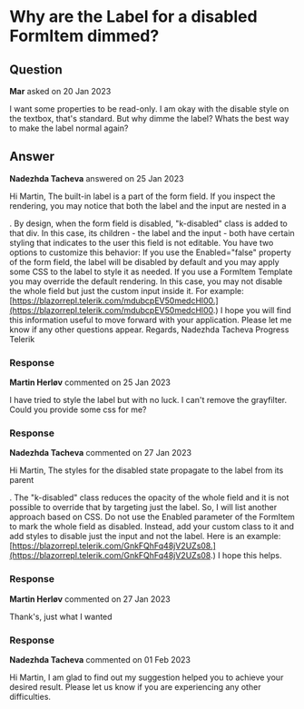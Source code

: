 # Why are the Label for a disabled FormItem dimmed?

## Question

**Mar** asked on 20 Jan 2023

I want some properties to be read-only. I am okay with the disable style on the textbox, that's standard. But why dimme the label? Whats the best way to make the label normal again?

## Answer

**Nadezhda Tacheva** answered on 25 Jan 2023

Hi Martin, The built-in label is a part of the form field. If you inspect the rendering, you may notice that both the label and the input are nested in a <div class="k-form-field">. By design, when the form field is disabled, "k-disabled" class is added to that div. In this case, its children - the label and the input - both have certain styling that indicates to the user this field is not editable. You have two options to customize this behavior: If you use the Enabled="false" property of the form field, the label will be disabled by default and you may apply some CSS to the label to style it as needed. If you use a FormItem Template you may override the default rendering. In this case, you may not disable the whole field but just the custom input inside it. For example: [https://blazorrepl.telerik.com/mdubcpEV50medcHl00.](https://blazorrepl.telerik.com/mdubcpEV50medcHl00.) I hope you will find this information useful to move forward with your application. Please let me know if any other questions appear. Regards, Nadezhda Tacheva Progress Telerik

### Response

**Martin Herløv** commented on 25 Jan 2023

I have tried to style the label but with no luck. I can't remove the grayfilter. Could you provide some css for me?

### Response

**Nadezhda Tacheva** commented on 27 Jan 2023

Hi Martin, The styles for the disabled state propagate to the label from its parent <div class="k-form-field k-disabled">. The "k-disabled" class reduces the opacity of the whole field and it is not possible to override that by targeting just the label. So, I will list another approach based on CSS. Do not use the Enabled parameter of the FormItem to mark the whole field as disabled. Instead, add your custom class to it and add styles to disable just the input and not the label. Here is an example: [https://blazorrepl.telerik.com/GnkFQhFq48jV2UZs08.](https://blazorrepl.telerik.com/GnkFQhFq48jV2UZs08.) I hope this helps.

### Response

**Martin Herløv** commented on 27 Jan 2023

Thank's, just what I wanted

### Response

**Nadezhda Tacheva** commented on 01 Feb 2023

Hi Martin, I am glad to find out my suggestion helped you to achieve your desired result. Please let us know if you are experiencing any other difficulties.

